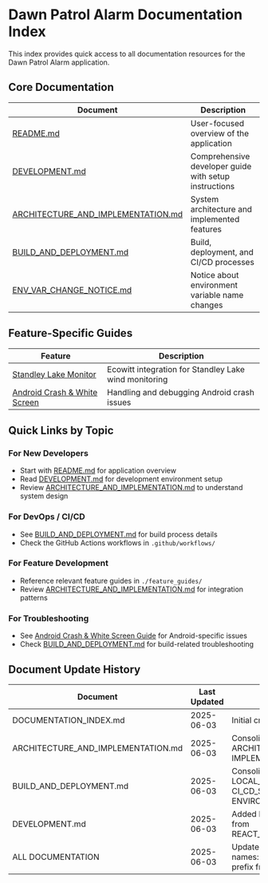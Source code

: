 # Dawn Patrol Alarm Documentation Index

This index provides quick access to all documentation resources for the Dawn Patrol Alarm application.

## Core Documentation

| Document | Description |
|----------|-------------|
| [README.md](../README.md) | User-focused overview of the application |
| [DEVELOPMENT.md](./DEVELOPMENT.md) | Comprehensive developer guide with setup instructions |
| [ARCHITECTURE_AND_IMPLEMENTATION.md](./ARCHITECTURE_AND_IMPLEMENTATION.md) | System architecture and implemented features |
| [BUILD_AND_DEPLOYMENT.md](./BUILD_AND_DEPLOYMENT.md) | Build, deployment, and CI/CD processes |
| [ENV_VAR_CHANGE_NOTICE.md](./ENV_VAR_CHANGE_NOTICE.md) | Notice about environment variable name changes |

## Feature-Specific Guides

| Feature | Description |
|---------|-------------|
| [Standley Lake Monitor](./feature_guides/STANDLEY_LAKE_MONITOR.md) | Ecowitt integration for Standley Lake wind monitoring |
| [Android Crash & White Screen](./feature_guides/ANDROID_CRASH_AND_WHITE_SCREEN_GUIDE.md) | Handling and debugging Android crash issues |

## Quick Links by Topic

### For New Developers
- Start with [README.md](../README.md) for application overview
- Read [DEVELOPMENT.md](./DEVELOPMENT.md) for development environment setup
- Review [ARCHITECTURE_AND_IMPLEMENTATION.md](./ARCHITECTURE_AND_IMPLEMENTATION.md) to understand system design

### For DevOps / CI/CD
- See [BUILD_AND_DEPLOYMENT.md](./BUILD_AND_DEPLOYMENT.md) for build process details
- Check the GitHub Actions workflows in `.github/workflows/`

### For Feature Development
- Reference relevant feature guides in `./feature_guides/`
- Review [ARCHITECTURE_AND_IMPLEMENTATION.md](./ARCHITECTURE_AND_IMPLEMENTATION.md) for integration patterns

### For Troubleshooting
- See [Android Crash & White Screen Guide](./feature_guides/ANDROID_CRASH_AND_WHITE_SCREEN_GUIDE.md) for Android-specific issues
- Check [BUILD_AND_DEPLOYMENT.md](./BUILD_AND_DEPLOYMENT.md) for build-related troubleshooting

## Document Update History

| Document | Last Updated | Major Changes |
|----------|--------------|--------------|
| DOCUMENTATION_INDEX.md | 2025-06-03 | Initial creation |
| ARCHITECTURE_AND_IMPLEMENTATION.md | 2025-06-03 | Consolidated from ARCHITECTURE.md and IMPLEMENTATION_SUMMARY.md |
| BUILD_AND_DEPLOYMENT.md | 2025-06-03 | Consolidated from LOCAL_BUILD_INSTRUCTIONS.md, CI_CD_SECRETS_SETUP.md, and ENVIRONMENT_SETUP.md |
| DEVELOPMENT.md | 2025-06-03 | Added React Navigation v7 fixes from REACT_NAVIGATION_V7_FIXES.md |
| ALL DOCUMENTATION | 2025-06-03 | Updated environment variable names: removed `EXPO_PUBLIC_` prefix from Ecowitt variables |
